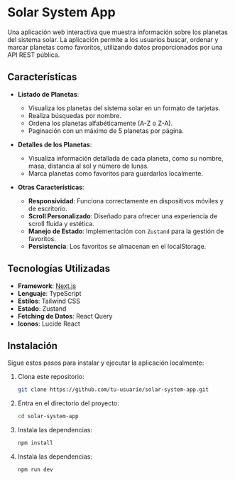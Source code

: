 # Solar System App

Una aplicación web interactiva que muestra información sobre los planetas del sistema solar. La aplicación permite a los usuarios buscar, ordenar y marcar planetas como favoritos, utilizando datos proporcionados por una API REST pública.

## Características

- **Listado de Planetas**:
  - Visualiza los planetas del sistema solar en un formato de tarjetas.
  - Realiza búsquedas por nombre.
  - Ordena los planetas alfabéticamente (A-Z o Z-A).
  - Paginación con un máximo de 5 planetas por página.

- **Detalles de los Planetas**:
  - Visualiza información detallada de cada planeta, como su nombre, masa, distancia al sol y número de lunas.
  - Marca planetas como favoritos para guardarlos localmente.

- **Otras Características**:
  - **Responsividad**: Funciona correctamente en dispositivos móviles y de escritorio.
  - **Scroll Personalizado**: Diseñado para ofrecer una experiencia de scroll fluida y estética.
  - **Manejo de Estado**: Implementación con `Zustand` para la gestión de favoritos.
  - **Persistencia**: Los favoritos se almacenan en el localStorage.

## Tecnologías Utilizadas

- **Framework**: [Next.js](https://nextjs.org/)
- **Lenguaje**: TypeScript
- **Estilos**: Tailwind CSS
- **Estado**: Zustand
- **Fetching de Datos**: React Query
- **Iconos**: Lucide React

## Instalación

Sigue estos pasos para instalar y ejecutar la aplicación localmente:

1. Clona este repositorio:
   ```bash
   git clone https://github.com/tu-usuario/solar-system-app.git
2. Entra en el directorio del proyecto:
   ```bash
   cd solar-system-app
3. Instala las dependencias:
   ```bash
   npm install
4. Instala las dependencias:
   ```bash
   npm run dev
